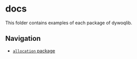 # docs

This folder contains examples of each package of dywoqlib.

## Navigation
- [`allocation` package](./allocation.md)

